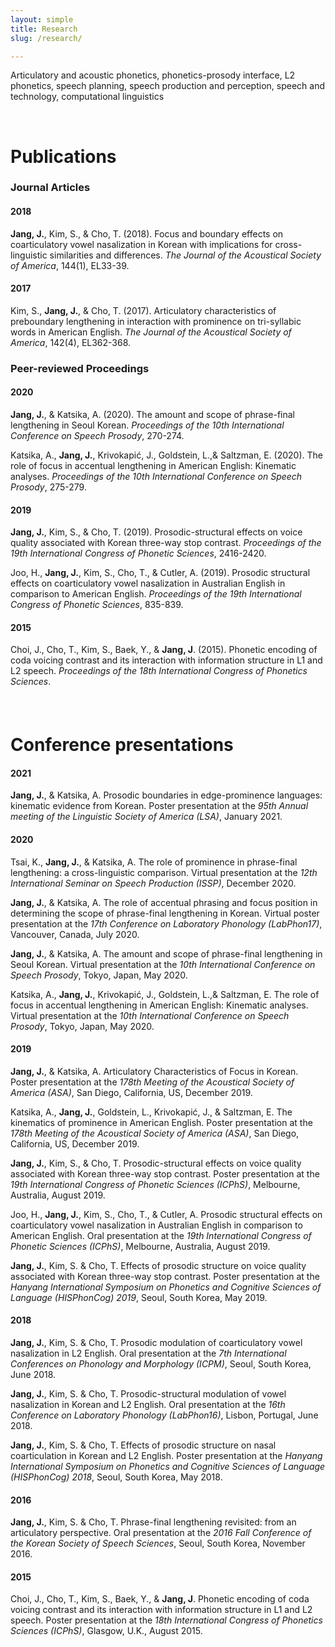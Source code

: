 ```yaml
---
layout: simple
title: Research
slug: /research/

---
```


Articulatory and acoustic phonetics, phonetics-prosody interface, L2 phonetics, speech planning, speech production and perception, speech and technology, computational linguistics

<br>

<h1 class="page-heading">Publications</h1>

 <h3>Journal Articles</h3>

  <h4>2018</h4>
   <b>Jang, J.</b>, Kim, S., & Cho, T. (2018). Focus and boundary effects on coarticulatory vowel nasalization in Korean with implications for cross-linguistic similarities and differences. <em>The Journal of the Acoustical Society of America</em>, 144(1), EL33-39.

  <h4>2017</h4>
   Kim, S., <b>Jang, J.</b>, & Cho, T. (2017). Articulatory characteristics of preboundary lengthening in interaction with prominence on tri-syllabic words in American English. <em>The Journal of the Acoustical Society of America</em>, 142(4), EL362-368.

<br>

<h3>Peer-reviewed Proceedings</h3>

 <h4>2020</h4>
  <b>Jang, J.</b>, & Katsika, A. (2020). The amount and scope of phrase-final lengthening in Seoul Korean. <em> Proceedings of the 10th International Conference on Speech Prosody</em>, 270-274.

  Katsika, A., <b>Jang, J.</b>, Krivokapić, J., Goldstein, L.,& Saltzman, E. (2020). The role of focus in accentual lengthening in American English: Kinematic analyses. <em>Proceedings of the 10th International Conference on Speech Prosody</em>, 275-279.

 <h4>2019</h4>
  <b>Jang, J.</b>, Kim, S., & Cho, T. (2019). Prosodic-structural effects on voice quality associated with Korean three-way stop contrast. <em>Proceedings of the 19th International Congress of Phonetic Sciences</em>, 2416-2420.

  Joo, H., <b>Jang, J.</b>, Kim, S., Cho, T., & Cutler, A. (2019). Prosodic structural effects on coarticulatory vowel nasalization in Australian English in comparison to American English. <em>Proceedings of the 19th International Congress of Phonetic Sciences</em>, 835-839.

 <h4>2015</h4>
  Choi, J., Cho, T., Kim, S., Baek, Y., & <b>Jang, J</b>. (2015). Phonetic encoding of coda voicing contrast and its interaction with information structure in L1 and L2 speech. <em>Proceedings of the 18th International Congress of Phonetics Sciences</em>.

<h6><br></h6>

<h1 class="page-heading">Conference presentations</h1>

 <h4>2021</h4>
  <b>Jang, J.</b>, & Katsika, A. Prosodic boundaries in edge-prominence languages: kinematic evidence from Korean. Poster presentation at the <em>95th Annual meeting of the Linguistic Society of America (LSA)</em>, January 2021.

 <h4>2020</h4>
  Tsai, K., <b>Jang, J.</b>, & Katsika, A. The role of prominence in phrase-final lengthening: a cross-linguistic comparison. Virtual presentation at the <em>12th International Seminar on Speech Production (ISSP)</em>, December 2020.

  <b>Jang, J.</b>, & Katsika, A. The role of accentual phrasing and focus position in determining the scope of phrase-final lengthening in Korean. Virtual poster presentation at the <em>17th Conference on Laboratory Phonology (LabPhon17)</em>, Vancouver, Canada, July 2020.

  <b>Jang, J.</b>, & Katsika, A. The amount and scope of phrase-final lengthening in Seoul Korean. Virtual presentation at the <em>10th International Conference on Speech Prosody</em>, Tokyo, Japan, May 2020.

  Katsika, A., <b>Jang, J.</b>, Krivokapić, J., Goldstein, L.,& Saltzman, E. The role of focus in accentual lengthening in American English: Kinematic analyses. Virtual presentation at the <em>10th International Conference on Speech Prosody</em>, Tokyo, Japan, May 2020.

 <h4>2019</h4>
  <b>Jang, J.</b>, & Katsika, A. Articulatory Characteristics of Focus in Korean. Poster presentation at the <em>178th Meeting of the Acoustical Society of America (ASA)</em>, San Diego, California, US, December 2019.

  Katsika, A., <b>Jang, J.</b>, Goldstein, L., Krivokapić, J., & Saltzman, E. The kinematics of prominence in American English. Poster presentation at the <em>178th Meeting of the Acoustical Society of America (ASA)</em>, San Diego, California, US, December 2019.

  <b>Jang, J.</b>, Kim, S., & Cho, T. Prosodic-structural effects on voice quality associated with Korean three-way stop contrast. Poster presentation at the <em>19th International Congress of Phonetic Sciences (ICPhS)</em>, Melbourne, Australia, August 2019.

  Joo, H., <b>Jang, J.</b>, Kim, S., Cho, T., & Cutler, A. Prosodic structural effects on coarticulatory vowel nasalization in Australian English in comparison to American English. Oral presentation at the <em>19th International Congress of Phonetic Sciences (ICPhS)</em>, Melbourne, Australia, August 2019.

  <b>Jang, J.</b>, Kim, S. & Cho, T. Effects of prosodic structure on voice quality associated with Korean three-way stop contrast. Poster presentation at the <em>Hanyang International Symposium on Phonetics and Cognitive Sciences of Language (HISPhonCog) 2019</em>, Seoul, South Korea, May 2019.

 <h4>2018</h4>

  <b>Jang, J.</b>, Kim, S. & Cho, T. Prosodic modulation of coarticulatory vowel nasalization in L2 English. Oral presentation at the <em>7th International Conferences on Phonology and Morphology (ICPM)</em>, Seoul, South Korea, June 2018.

  <b>Jang, J.</b>, Kim, S. & Cho, T. Prosodic-structural modulation of vowel nasalization in Korean and L2 English. Oral presentation at the <em>16th Conference on Laboratory Phonology (LabPhon16)</em>, Lisbon, Portugal, June 2018.

  <b>Jang, J.</b>, Kim, S. & Cho, T. Effects of prosodic structure on nasal coarticulation in Korean and L2 English. Poster presentation at the <em>Hanyang International Symposium on Phonetics and Cognitive Sciences of Language (HISPhonCog) 2018</em>, Seoul, South Korea, May 2018.

 <h4>2016</h4>

  <b>Jang, J.</b>, Kim, S. & Cho, T. Phrase-final lengthening revisited: from an articulatory perspective. Oral presentation at the <em>2016 Fall Conference of the Korean Society of Speech Sciences</em>, Seoul, South Korea, November 2016.

 <h4>2015</h4>

  Choi, J., Cho, T., Kim, S., Baek, Y., & <b>Jang, J</b>. Phonetic encoding of coda voicing contrast and its interaction with information structure in L1 and L2 speech. Poster presentation at the <em>18th International Congress of Phonetics Sciences (ICPhS)</em>, Glasgow, U.K., August 2015.
